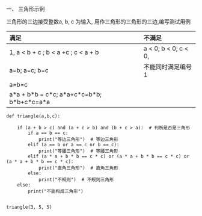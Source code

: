 一、 三角形示例

 三角形的三边接受整数a, b, c 为输入, 用作三角形的三角形的三边,编写测试用例

|     满足 | 不满足 |
| :--- | :--- |
| 1, a &lt; b + c ; b &lt; a +c ; c &lt; a + b | a &lt; 0; b &lt; 0; c &lt; 0,  |
| a=b; a=c; b=c  | 不能同时满足编号1 |
| a=b=c |  |
| a\*a + b\*b = c\*c; a\*a+c\*c=b\*b; b\*b+c\*c=a\*a |  |

```
def triangle(a,b,c):

    if (a + b > c) and (a + c > b) and (b + c > a):  # 判断是否是三角形
        if a == b == c:
            print("等边三角形")  # 等边三角形
        elif (a == b or a == c or b == c):
            print("等腰三角形")  # 等腰三角形
        elif (a * a + b * b == c * c) or (a * a + b * b == c * c) or (a * a + b * b == c * c):
            print("直角三角形")  # 直角三角形
        else:
            print("不规则")  # 不规则三角形
    else:
        print("不能构成三角形")


triangle(3, 5, 5)
```



